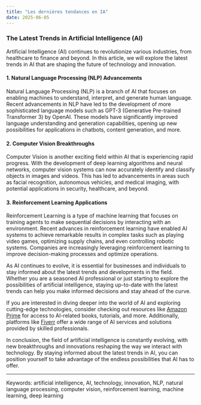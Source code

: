 ```yaml
---
title: "Les dernières tendances en IA"
date: 2025-06-05
---
```


### The Latest Trends in Artificial Intelligence (AI)

Artificial Intelligence (AI) continues to revolutionize various industries, from healthcare to finance and beyond. In this article, we will explore the latest trends in AI that are shaping the future of technology and innovation.

#### 1. Natural Language Processing (NLP) Advancements

Natural Language Processing (NLP) is a branch of AI that focuses on enabling machines to understand, interpret, and generate human language. Recent advancements in NLP have led to the development of more sophisticated language models such as GPT-3 (Generative Pre-trained Transformer 3) by OpenAI. These models have significantly improved language understanding and generation capabilities, opening up new possibilities for applications in chatbots, content generation, and more.

#### 2. Computer Vision Breakthroughs

Computer Vision is another exciting field within AI that is experiencing rapid progress. With the development of deep learning algorithms and neural networks, computer vision systems can now accurately identify and classify objects in images and videos. This has led to advancements in areas such as facial recognition, autonomous vehicles, and medical imaging, with potential applications in security, healthcare, and beyond.

#### 3. Reinforcement Learning Applications

Reinforcement Learning is a type of machine learning that focuses on training agents to make sequential decisions by interacting with an environment. Recent advances in reinforcement learning have enabled AI systems to achieve remarkable results in complex tasks such as playing video games, optimizing supply chains, and even controlling robotic systems. Companies are increasingly leveraging reinforcement learning to improve decision-making processes and optimize operations.

As AI continues to evolve, it is essential for businesses and individuals to stay informed about the latest trends and developments in the field. Whether you are a seasoned AI professional or just starting to explore the possibilities of artificial intelligence, staying up-to-date with the latest trends can help you make informed decisions and stay ahead of the curve.

If you are interested in diving deeper into the world of AI and exploring cutting-edge technologies, consider checking out resources like [Amazon Prime](https://www.amazon.fr/amazonprime?_encoding=UTF8&primeCampaignId=prime_assoc_ft&tag=zenzen0d-21France) for access to AI-related books, tutorials, and more. Additionally, platforms like [Fiverr](https://go.fiverr.com/visit/?bta=1071918&brand=fiverrmarketplace) offer a wide range of AI services and solutions provided by skilled professionals.

In conclusion, the field of artificial intelligence is constantly evolving, with new breakthroughs and innovations reshaping the way we interact with technology. By staying informed about the latest trends in AI, you can position yourself to take advantage of the endless possibilities that AI has to offer.

---
Keywords: artificial intelligence, AI, technology, innovation, NLP, natural language processing, computer vision, reinforcement learning, machine learning, deep learning